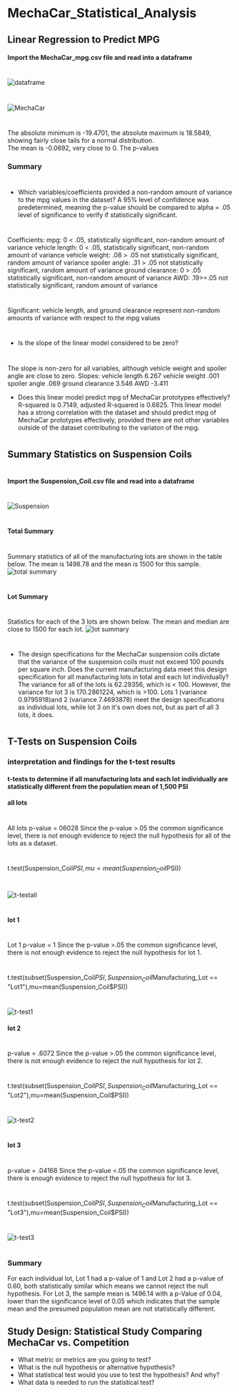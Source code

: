 # MechaCar_Statistical_Analysis
## Linear Regression to Predict MPG
#### Import the MechaCar_mpg.csv file and read into a dataframe
#
![dataframe](https://github.com/jcsargis00/MechaCar_Statistical_Analysis-/blob/main/images/importdataframe.PNG)

#
![MechaCar](https://github.com/jcsargis00/MechaCar_Statistical_Analysis-/blob/main/images/summarymecha.PNG)
#
The absolute minimum is -19.4701, the absolute maximum is 18.5849, showing fairly close tails for a normal distribution.  
The mean is -0.0692, very close to 0.  The p-values
### Summary
#
* Which variables/coefficients provided a non-random amount of variance to the mpg values in the dataset?
A 95% level of confidence was predetermined, meaning the p-value should be compared to alpha = .05 level of significance to verify if statistically significant.
#
Coefficients:
mpg: 0 < .05, statistically significant, non-random amount of variance
vehicle length: 0 < .05, statistically significant, non-random amount of variance
vehicle weight: .08 > .05 not statistically significant, random amount of variance
spoiler angle: .31 > .05 not statistically significant, random amount of variance
ground clearance: 0 > .05 statistically significant, non-random amount of variance
AWD: .19>=.05 not statistically significant, random amount of variance
#
Significant: vehicle length, and ground clearance represent non-random amounts of variance with respect to the mpg values
#
* Is the slope of the linear model considered to be zero? 
#
The slope is non-zero for all variables, although vehicle weight and spoiler angle are close to zero.
Slopes:
vehicle length 6.267
vehicle weight .001
spoiler angle .069
ground clearance 3.546
AWD -3.411


* Does this linear model predict mpg of MechaCar prototypes effectively? 
R-squared is 0.7149, adjusted R-squared is 0.6825.  This linear model has a strong correlation with the dataset
and should predict mpg of MechaCar prototypes effectively, provided there are not other variables outside of the
dataset contributing to the variaton of the mpg.
#
## Summary Statistics on Suspension Coils
#
#### Import the Suspension_Coil.csv file and read into a dataframe
#
![Suspension](https://github.com/jcsargis00/MechaCar_Statistical_Analysis-/blob/main/images/suspension.PNG)
#
#### Total Summary
#
Summary statistics of all of the manufacturing lots are shown in the table below. The mean is 1498.78 and the mean is 1500 for this sample.
![total summary](https://github.com/jcsargis00/MechaCar_Statistical_Analysis-/blob/main/images/totalsummary.PNG)
#
#### Lot Summary
#
Statistics for each of the 3 lots are shown below.  The mean and median are close to 1500 for each lot.
![lot summary](https://github.com/jcsargis00/MechaCar_Statistical_Analysis-/blob/main/images/lotsummary.PNG)
#
* The design specifications for the MechaCar suspension coils dictate that the variance of the suspension coils must not exceed 100 pounds per square inch. Does the current manufacturing data meet this design specification for all manufacturing lots in total and each lot individually? 
The variance for all of the lots is 62.29356, which is < 100.  However, the variance for lot 3 is 170.2861224, which is >100.
Lots 1 (variance 0.9795918)and 2 (variance 7.4693878) meet the design specifications as individual lots, while lot 3 on it's own does not, 
but as part of all 3 lots, it does.
#

## T-Tests on Suspension Coils
### interpretation and findings for the t-test results
#### t-tests to determine if all manufacturing lots and each lot individually are statistically different from the population mean of 1,500 PSI
#### all lots
#
All lots
p-value = 06028   Since the p-value >.05 the common significance level, there is not enough evidence to reject the null hypothesis for all of the lots as a dataset.
#
t.test(Suspension_Coil$PSI,mu=mean(Suspension_Coil$PSI))
#
![t-testall](https://github.com/jcsargis00/MechaCar_Statistical_Analysis-/blob/main/images/ttestall.PNG)
#
#### lot 1
#
Lot 1
p-value = 1   Since the p-value >.05 the common significance level, there is not enough evidence to reject the null hypothesis for lot 1.
#
t.test(subset(Suspension_Coil$PSI,Suspension_Coil$Manufacturing_Lot == "Lot1"),mu=mean(Suspension_Coil$PSI))
#
![t-test1](https://github.com/jcsargis00/MechaCar_Statistical_Analysis-/blob/main/images/ttestlot1.PNG)
#### lot 2
#
p-value = .6072   Since the p-value >.05 the common significance level, there is not enough evidence to reject the null hypothesis for lot 2.
#
t.test(subset(Suspension_Coil$PSI,Suspension_Coil$Manufacturing_Lot == "Lot2"),mu=mean(Suspension_Coil$PSI))
#
![t-test2](https://github.com/jcsargis00/MechaCar_Statistical_Analysis-/blob/main/images/ttestlot2.PNG)
#
#### lot 3
#
p-value = .04168   Since the p-value <.05 the common significance level, there is enough evidence to reject the null hypothesis for lot 3.
#
t.test(subset(Suspension_Coil$PSI,Suspension_Coil$Manufacturing_Lot == "Lot3"),mu=mean(Suspension_Coil$PSI))
#
![t-test3](https://github.com/jcsargis00/MechaCar_Statistical_Analysis-/blob/main/images/ttestlot3.PNG)
#
### Summary
For each individual lot, Lot 1 had a p-value of 1 and Lot 2 had a p-value of 0.60, both statistically similar which means we cannot reject the null hypothesis. For Lot 3, the sample mean is 1496.14 with a p-Value of 0.04, lower than the significance level of 0.05 which indicates that the sample mean and the presumed population mean are not statistically different.


## Study Design: Statistical Study Comparing MechaCar vs. Competition

* What metric or metrics are you going to test?
* What is the null hypothesis or alternative hypothesis?
* What statistical test would you use to test the hypothesis? And why?
* What data is needed to run the statistical test?